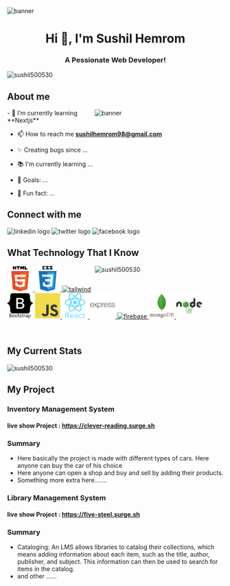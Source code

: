 
<img align="center" alt="banner" src="https://i.ibb.co/K6tHMGY/Screenshot-2023-12-09-130307.png">
<h1 align="center">Hi 👋, I'm Sushil Hemrom</h1>
<h3 align="center">A Pessionate Web Developer!</h3>

<p align="left"> <img src="https://komarev.com/ghpvc/?username=sushil500530&label=Profile%20views&color=0e75b6&style=flat" alt="sushil500530" /> </p>

## About me
<div>
<img align="right" alt="banner" width="300" src="https://i.ibb.co/N7pSjPF/69e6f674d4ab40834c31493d21d9560c.gif">
<p align="left">
 - 🌱 I’m currently learning **Nextjs**
  
- 📫 How to reach me **sushilhemrom98@gmail.com**
  
- ✨ Creating bugs since ...
- 📚 I'm currently learning ...
- 🎯 Goals: ...
- 🎲 Fun fact: ...
</p>
</div>


## Connect with me
<div align="left">
    <img src="https://raw.githubusercontent.com/maurodesouza/profile-readme-generator/master/src/assets/icons/social/linkedin/default.svg" width="52" height="40" alt="linkedin logo"  />
    <img src="https://raw.githubusercontent.com/maurodesouza/profile-readme-generator/master/src/assets/icons/social/twitter/default.svg" width="52" height="40" alt="twitter logo"  />
    <img src="https://raw.githubusercontent.com/maurodesouza/profile-readme-generator/master/src/assets/icons/social/facebook/default.svg" width="52" height="40" alt="facebook logo"  />
  </div>


## What Technology That I Know
<img align="right" width="300" src="https://github-readme-stats.vercel.app/api/top-langs?username=sushil500530&show_icons=true&locale=en&layout=compact" alt="sushil500530" />
<p align="left" gap="5px">
  <a href="https://www.w3.org/html/" target="_blank" rel="noreferrer"> <img src="https://raw.githubusercontent.com/devicons/devicon/master/icons/html5/html5-original-wordmark.svg" alt="html5" width="60" height="60"/> </a>
  <a href="https://www.w3schools.com/css/" target="_blank" rel="noreferrer"> <img src="https://raw.githubusercontent.com/devicons/devicon/master/icons/css3/css3-original-wordmark.svg" alt="css3" width="60" height="60"/> </a>
<a href="https://tailwindcss.com/" target="_blank" rel="noreferrer"> <img src="https://www.vectorlogo.zone/logos/tailwindcss/tailwindcss-icon.svg" alt="tailwind" width="60" height="60"/> </a>
 <a href="https://getbootstrap.com" target="_blank" rel="noreferrer"> <img src="https://raw.githubusercontent.com/devicons/devicon/master/icons/bootstrap/bootstrap-plain-wordmark.svg" alt="bootstrap" width="60" height="60"/></a>
  <a href="https://developer.mozilla.org/en-US/docs/Web/JavaScript" target="_blank" rel="noreferrer"> <img src="https://raw.githubusercontent.com/devicons/devicon/master/icons/javascript/javascript-original.svg" alt="javascript" width="60" height="60"/> </a>
<a href="https://reactjs.org/" target="_blank" rel="noreferrer"> <img src="https://raw.githubusercontent.com/devicons/devicon/master/icons/react/react-original-wordmark.svg" alt="react" width="60" height="60"/> </a> 
<a href="https://expressjs.com" target="_blank" rel="noreferrer"> <img src="https://raw.githubusercontent.com/devicons/devicon/master/icons/express/express-original-wordmark.svg" alt="express" width="60" height="60"/> </a> 
<a href="https://firebase.google.com/" target="_blank" rel="noreferrer"> <img src="https://www.vectorlogo.zone/logos/firebase/firebase-icon.svg" alt="firebase" width="60" height="60"/> </a>
<a href="https://www.mongodb.com/" target="_blank" rel="noreferrer"> <img src="https://raw.githubusercontent.com/devicons/devicon/master/icons/mongodb/mongodb-original-wordmark.svg" alt="mongodb" width="60" height="60"/> </a>
<a href="https://nodejs.org" target="_blank" rel="noreferrer"> <img src="https://raw.githubusercontent.com/devicons/devicon/master/icons/nodejs/nodejs-original-wordmark.svg" alt="nodejs" width="60" height="60"/> </a> 
</p>


<br />


## My Current Stats
<p><img align="center" src="https://github-readme-streak-stats.herokuapp.com/?user=sushil500530&" alt="sushil500530" /></p>




## My Project

  ### Inventory Management System
 #### live show Project : https://clever-reading.surge.sh
  ### Summary
- Here basically the project is made with different types of cars. Here anyone can buy the car of his choice
- Here anyone can open a shop and buy and sell by adding their products.
- Something more extra here.......

### Library Management System
#### live show Project : https://five-steel.surge.sh
 ### Summary
- Cataloging: An LMS allows libraries to catalog their collections, which means adding information about each item, such as the title, author, publisher, and subject. This information can then be used to search for items in the catalog.
- and other ......


